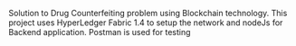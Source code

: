 Solution to Drug Counterfeiting problem using Blockchain technology.
This project uses HyperLedger Fabric 1.4 to setup the network and nodeJs for Backend application.
Postman is used for testing
